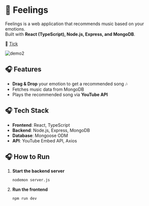 # 💽 Feelings

Feelings is a web application that recommends music based on your emotions.  
Built with **React (TypeScript), Node.js, Express, and MongoDB**.

🔗 [Tick](https://jeeannyy.github.io/feelings/)

![demo2](https://github.com/user-attachments/assets/b1e283bd-2038-4122-bc77-60e6f09334c7)

## 🎧 Features

- **Drag & Drop** your emotion to get a recommended song 🎶
- Fetches music data from MongoDB
- Plays the recommended song via **YouTube API**

## 🎧 Tech Stack

- **Frontend**: React, TypeScript
- **Backend**: Node.js, Express, MongoDB
- **Database**: Mongoose ODM
- **API**: YouTube Embed API, Axios

## 🎧 How to Run

1. **Start the backend server**
   ```bash
   nodemon server.js
   ```
2. **Run the frontend**
   ```bash
   npm run dev
   ```
